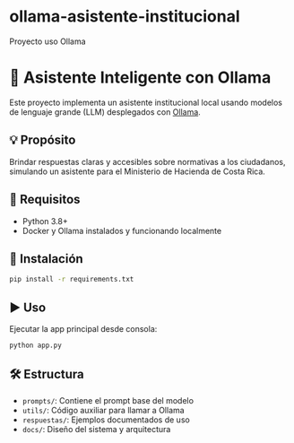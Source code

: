 # ollama-asistente-institucional
Proyecto uso Ollama
# 🧠 Asistente Inteligente con Ollama

Este proyecto implementa un asistente institucional local usando modelos de lenguaje grande (LLM) desplegados con [Ollama](https://ollama.com).

## 💡 Propósito
Brindar respuestas claras y accesibles sobre normativas a los ciudadanos, simulando un asistente para el Ministerio de Hacienda de Costa Rica.

## 🚀 Requisitos
- Python 3.8+
- Docker y Ollama instalados y funcionando localmente

## 🔧 Instalación
```bash
pip install -r requirements.txt
```

## ▶ Uso
Ejecutar la app principal desde consola:
```bash
python app.py
```

## 🛠 Estructura
- `prompts/`: Contiene el prompt base del modelo
- `utils/`: Código auxiliar para llamar a Ollama
- `respuestas/`: Ejemplos documentados de uso
- `docs/`: Diseño del sistema y arquitectura

